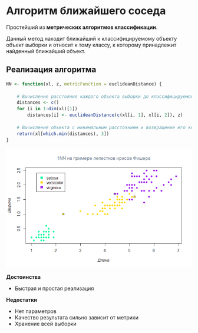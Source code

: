 # Алгоритм ближайшего соседа

Простейший из **метрических алгоритмов классификации**.

Данный метод находит ближайший к классифицируемому объекту объект выборки и относит к тому классу, к которому принадлежит найденный ближайший объект.

## Реализация алгоритма

``` R
NN <- function(xl, z, metricFunction = euclideanDistance) {

    # Вычисление расстояния каждого объекта выборки до классифицируемого объекта
    distances <- c()
    for (i in 1:dim(xl)[1]) 
        distances[i] <- euclideanDistance(c(xl[i, 1], xl[i, 2]), z)
    
    # Вычисление объекта с минимальным расстоянием и возвращение его класса
    return(xl[which.min(distances), 3])
}
```

![1NN на примере лепестков ирисов Фишера](./Rplot.png)

**Достоинства**
+ Быстрая и простая реализация

**Недостатки**
- Нет параметров
- Качество результата сильно зависит от метрики
- Хранение всей выборки
